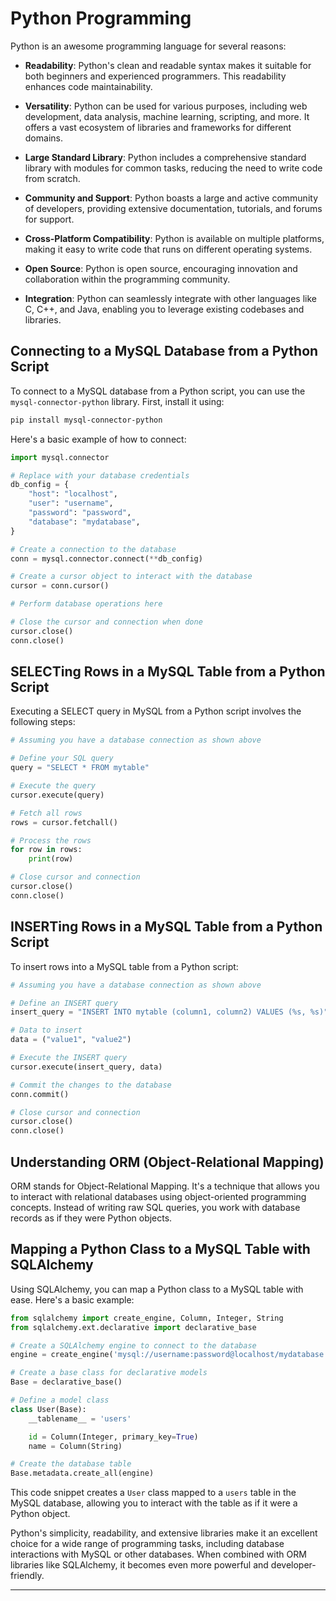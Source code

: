 # Python Programming

Python is an awesome programming language for several reasons:

- **Readability**: Python's clean and readable syntax makes it suitable for both beginners and experienced programmers. This readability enhances code maintainability.

- **Versatility**: Python can be used for various purposes, including web development, data analysis, machine learning, scripting, and more. It offers a vast ecosystem of libraries and frameworks for different domains.

- **Large Standard Library**: Python includes a comprehensive standard library with modules for common tasks, reducing the need to write code from scratch.

- **Community and Support**: Python boasts a large and active community of developers, providing extensive documentation, tutorials, and forums for support.

- **Cross-Platform Compatibility**: Python is available on multiple platforms, making it easy to write code that runs on different operating systems.

- **Open Source**: Python is open source, encouraging innovation and collaboration within the programming community.

- **Integration**: Python can seamlessly integrate with other languages like C, C++, and Java, enabling you to leverage existing codebases and libraries.

## Connecting to a MySQL Database from a Python Script

To connect to a MySQL database from a Python script, you can use the `mysql-connector-python` library. First, install it using:

```bash
pip install mysql-connector-python
```

Here's a basic example of how to connect:

```python
import mysql.connector

# Replace with your database credentials
db_config = {
    "host": "localhost",
    "user": "username",
    "password": "password",
    "database": "mydatabase",
}

# Create a connection to the database
conn = mysql.connector.connect(**db_config)

# Create a cursor object to interact with the database
cursor = conn.cursor()

# Perform database operations here

# Close the cursor and connection when done
cursor.close()
conn.close()
```

## SELECTing Rows in a MySQL Table from a Python Script

Executing a SELECT query in MySQL from a Python script involves the following steps:

```python
# Assuming you have a database connection as shown above

# Define your SQL query
query = "SELECT * FROM mytable"

# Execute the query
cursor.execute(query)

# Fetch all rows
rows = cursor.fetchall()

# Process the rows
for row in rows:
    print(row)

# Close cursor and connection
cursor.close()
conn.close()
```

## INSERTing Rows in a MySQL Table from a Python Script

To insert rows into a MySQL table from a Python script:

```python
# Assuming you have a database connection as shown above

# Define an INSERT query
insert_query = "INSERT INTO mytable (column1, column2) VALUES (%s, %s)"

# Data to insert
data = ("value1", "value2")

# Execute the INSERT query
cursor.execute(insert_query, data)

# Commit the changes to the database
conn.commit()

# Close cursor and connection
cursor.close()
conn.close()
```

## Understanding ORM (Object-Relational Mapping)

ORM stands for Object-Relational Mapping. It's a technique that allows you to interact with relational databases using object-oriented programming concepts. Instead of writing raw SQL queries, you work with database records as if they were Python objects.

## Mapping a Python Class to a MySQL Table with SQLAlchemy

Using SQLAlchemy, you can map a Python class to a MySQL table with ease. Here's a basic example:

```python
from sqlalchemy import create_engine, Column, Integer, String
from sqlalchemy.ext.declarative import declarative_base

# Create a SQLAlchemy engine to connect to the database
engine = create_engine('mysql://username:password@localhost/mydatabase')

# Create a base class for declarative models
Base = declarative_base()

# Define a model class
class User(Base):
    __tablename__ = 'users'

    id = Column(Integer, primary_key=True)
    name = Column(String)

# Create the database table
Base.metadata.create_all(engine)
```

This code snippet creates a `User` class mapped to a `users` table in the MySQL database, allowing you to interact with the table as if it were a Python object.

Python's simplicity, readability, and extensive libraries make it an excellent choice for a wide range of programming tasks, including database interactions with MySQL or other databases. When combined with ORM libraries like SQLAlchemy, it becomes even more powerful and developer-friendly.

---
